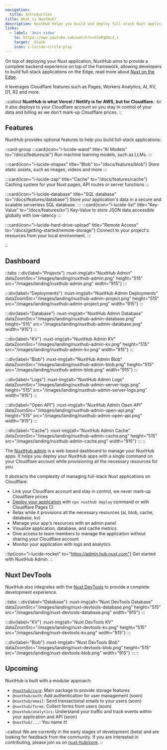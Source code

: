 ```yaml
---
navigation:
  title: Introduction
title: What is NuxtHub?
description: NuxtHub helps you build and deploy full-stack Nuxt applications globally.
links:
  - label: '3min video'
    to: https://www.youtube.com/watch?v=hlmPqDkc3_s
    target: _blank
    icon: i-lucide-circle-play
---
```


On top of deploying your Nuxt application, NuxtHub aims to provide a complete backend experience on top of the framework, allowing developers to build full-stack applications on the Edge, read more about [Nuxt on the Edge](https://nuxt.com/blog/nuxt-on-the-edge).

It leverages Cloudflare features such as Pages, Workers Analytics, AI, KV, D1, R2 and more.

::callout
**NuxtHub is what Vercel / Netlify is for AWS, but for Cloudflare.** :br
It also deploys to your Cloudflare account so you stay in control of your data and billing as we don't mark-up Cloudflare prices.
::

## Features

NuxtHub provides optional features to help you build full-stack applications:

::card-group
  :::card{icon="i-lucide-wand" title="AI Models" to="/docs/features/ai"}
  Run machine learning models, such as LLMs.
  :::

  :::card{icon="i-lucide-shapes" title="Blob" to="/docs/features/blob"}
  Store static assets, such as images, videos and more
  :::

  :::card{icon="i-lucide-zap" title="Cache" to="/docs/features/cache"}
  Caching system for your Nuxt pages, API routes or server functions
  :::

  :::card{icon="i-lucide-database" title="SQL database" to="/docs/features/database"}
  Store your application's data in a secure and scalable serverless SQL database.
  :::
  :::card{icon="i-lucide-list" title="Key-Value" to="/docs/features/kv"}
  Key-Value to store JSON data accessible globally with low-latency
  :::

  :::card{icon="i-lucide-hard-drive-upload" title="Remote Access" to="/docs/getting-started/remote-storage"}
  Connect to your project's resources from your local environment.
  :::

::


## Dashboard

::tabs
  :::div{label="Projects"}
  :nuxt-img{alt="NuxtHub Admin" dataZoomSrc="/images/landing/nuxthub-admin.png" height="515" src="/images/landing/nuxthub-admin.png" width="915"}
  :::

  :::div{label="Deployments"}
  :nuxt-img{alt="NuxtHub Admin Deployments" dataZoomSrc="/images/landing/nuxthub-admin-project.png" height="515" src="/images/landing/nuxthub-admin-project.png" width="915"}
  :::

  :::div{label="Database"}
  :nuxt-img{alt="NuxtHub Admin Database" dataZoomSrc="/images/landing/nuxthub-admin-database.png" height="515" src="/images/landing/nuxthub-admin-database.png" width="915"}
  :::

  :::div{label="KV"}
  :nuxt-img{alt="NuxtHub Admin KV" dataZoomSrc="/images/landing/nuxthub-admin-kv.png" height="515" src="/images/landing/nuxthub-admin-kv.png" width="915"}
  :::

  :::div{label="Blob"}
  :nuxt-img{alt="NuxtHub Admin Blob" dataZoomSrc="/images/landing/nuxthub-admin-blob.png" height="515" src="/images/landing/nuxthub-admin-blob.png" width="915"}
  :::

  :::div{label="Logs"}
  :nuxt-img{alt="NuxtHub Admin Logs" dataZoomSrc="/images/landing/nuxthub-admin-server-logs.png" height="515" src="/images/landing/nuxthub-admin-server-logs.png" width="915"}
  :::

  :::div{label="Open API"}
  :nuxt-img{alt="NuxtHub Admin Open API" dataZoomSrc="/images/landing/nuxthub-admin-open-api.png" height="515" src="/images/landing/nuxthub-admin-open-api.png" width="915"}
  :::

  :::div{label="Cache"}
  :nuxt-img{alt="NuxtHub Admin Cache" dataZoomSrc="/images/landing/nuxthub-admin-cache.png" height="515" src="/images/landing/nuxthub-admin-cache.png" width="915"}
  :::
::

The [NuxtHub admin](https://admin.hub.nuxt.com) is a web based dashboard to manage your NuxtHub apps. It helps you deploy your NuxtHub apps with a single command on your Cloudflare account while provisioning all the necessary resources for you.

It abstracts the complexity of managing full-stack Nuxt applications on Cloudflare:

- Link your Cloudflare account and stay in control, we never mark-up Cloudflare prices
- [Deploy your application](/docs/getting-started/deploy) with `npx nuxthub deploy` command or with Cloudflare Pages CI
- Relax while it provisions all the necessary resources (ai, blob, cache, database, kv)
- Manage your app's resources with an admin panel
- Visualize application, database, and cache metrics
- Give access to team members to manage the application without sharing your Cloudflare account
- Monitor your application with logs and analytics

::tip{icon="i-lucide-rocket" to="https://admin.hub.nuxt.com"}
Get started with NuxtHub Admin.
::

## Nuxt DevTools

NuxtHub also integrates with the [Nuxt DevTools](https://devtools.nuxt.com/) to provide a complete development experience.

::tabs
  :::div{label="Database"}
  :nuxt-img{alt="Nuxt DevTools Database" dataZoomSrc="/images/landing/nuxt-devtools-database.png" height="515" src="/images/landing/nuxt-devtools-database.png" width="915"}
  :::

  :::div{label="KV"}
  :nuxt-img{alt="Nuxt DevTools KV" dataZoomSrc="/images/landing/nuxt-devtools-kv.png" height="515" src="/images/landing/nuxt-devtools-kv.png" width="915"}
  :::

  :::div{label="Blob"}
  :nuxt-img{alt="Nuxt DevTools Blob" dataZoomSrc="/images/landing/nuxt-devtools-blob.png" height="515" src="/images/landing/nuxt-devtools-blob.png" width="915"}
  :::
::

## Upcoming 

NuxtHub is built with a modular approach:

- [`@nuxthub/core`](https://github.com/nuxt-hub/core): Main package to provide storage features
- `@nuxthub/auth`: Add authentication for user management (soon)
- `@nuxthub/email`: Send transactional emails to your users (soon)
- `@nuxthub/forms`: Collect forms from users (soon)
- `@nuxthub/analytics`: Understand your traffic and track events within your application and API (soon)
- `@nuxthub/...`: You name it!

::callout
We are currently in the early stages of development (beta) and are looking for feedback from the community. If you are interested in contributing, please join us on [nuxt-hub/core](https://github.com/nuxt-hub/core).
::
